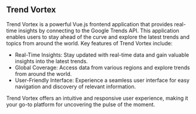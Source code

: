 ## Trend Vortex

Trend Vortex is a powerful Vue.js frontend application that provides real-time insights by connecting to the Google Trends API. This application enables users to stay ahead of the curve and explore the latest trends and topics from around the world. Key features of Trend Vortex include:

- Real-Time Insights: Stay updated with real-time data and gain valuable insights into the latest trends.
- Global Coverage: Access data from various regions and explore trends from around the world.
- User-Friendly Interface: Experience a seamless user interface for easy navigation and discovery of relevant information.

Trend Vortex offers an intuitive and responsive user experience, making it your go-to platform for uncovering the pulse of the moment.
